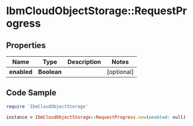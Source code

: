 # IbmCloudObjectStorage::RequestProgress

## Properties

Name | Type | Description | Notes
------------ | ------------- | ------------- | -------------
**enabled** | **Boolean** |  | [optional] 

## Code Sample

```ruby
require 'IbmCloudObjectStorage'

instance = IbmCloudObjectStorage::RequestProgress.new(enabled: null)
```


